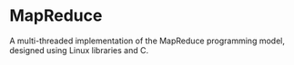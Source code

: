 # MapReduce
A multi-threaded implementation of the MapReduce programming model, designed using Linux libraries and C.
